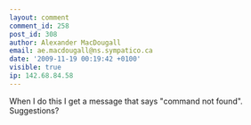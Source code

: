 ```yaml
---
layout: comment
comment_id: 258
post_id: 308
author: Alexander MacDougall
email: ae.macdougall@ns.sympatico.ca
date: '2009-11-19 00:19:42 +0100'
visible: true
ip: 142.68.84.58
---
```

When I do this I get a message that says "command not found".  Suggestions?
